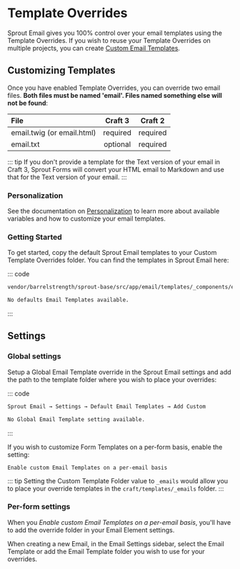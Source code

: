 # Template Overrides

Sprout Email gives you 100% control over your email templates using the Template Overrides. If you wish to reuse your Template Overrides on multiple projects, you can create [Custom Email Templates](./custom-email-templates.md).

## Customizing Templates

Once you have enabled Template Overrides, you can override two email files. **Both files must be named 'email'. Files named something else will not be found**:

| File        | Craft 3  | Craft 2  |
|:----------- |:--------:|:--------:|
| email.twig (or email.html)  | required | required |
| email.txt   | optional | required |

::: tip
If you don't provide a template for the Text version of your email in Craft 3, Sprout Forms will convert your HTML email to Markdown and use that for the Text version of your email. 
:::

### Personalization

See the documentation on [Personalization](./personalization.md) to learn more about available variables and how to customize your email templates.


### Getting Started

To get started, copy the default Sprout Email templates to your Custom Template Overrides folder. You can find the templates in Sprout Email here:
 
::: code

``` html Craft 3
vendor/barrelstrength/sprout-base/src/app/email/templates/_components/emailtemplates/basic
```

``` html Craft 2
No defaults Email Templates available.
```

:::

## Settings

### Global settings

Setup a Global Email Template override in the Sprout Email settings and add the path to the template folder where you wish to place your overrides:

::: code

``` html Craft 3
Sprout Email → Settings → Default Email Templates → Add Custom
```

``` html Craft 2
No Global Email Template setting available.
```

:::

If you wish to customize Form Templates on a per-form basis, enable the setting:

``` 
Enable custom Email Templates on a per-email basis
```

::: tip
Setting the Custom Template Folder value to `_emails` would allow you to place your override templates in the `craft/templates/_emails` folder.
:::

### Per-form settings

When you _Enable custom Email Templates on a per-email basis_, you'll have to add the override folder in your Email Element settings.  

When creating a new Email, in the Email Settings sidebar, select the Email Template or add the Email Template folder you wish to use for your overrides.
